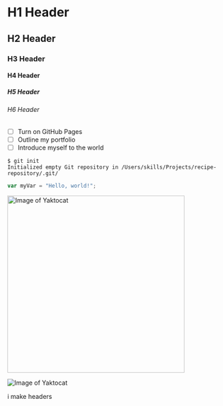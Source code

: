 # H1 Header
## H2 Header
### H3 Header 
#### H4 Header 
##### H5 Header 
###### H6 Header 

- [ ] Turn on GitHub Pages
- [ ] Outline my portfolio
- [ ] Introduce myself to the world

```
$ git init
Initialized empty Git repository in /Users/skills/Projects/recipe-repository/.git/
```

``` javascript
var myVar = "Hello, world!";
```

<img alt="Image of Yaktocat" src=https://octodex.github.com/images/yaktocat.png width=400>

![Image of Yaktocat](https://octodex.github.com/images/yaktocat.png)

i make headers




